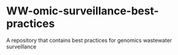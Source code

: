 # WW-omic-surveillance-best-practices
A repository that contains best practices for genomics wastewater surveillance
